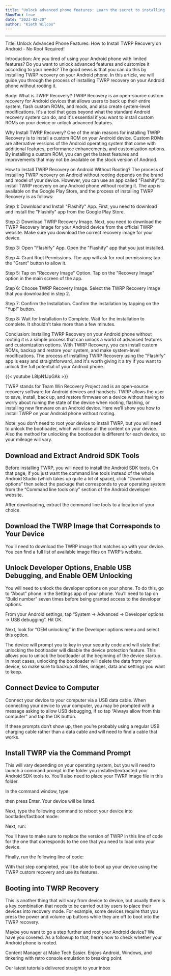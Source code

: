```yaml
---
title: "Unlock advanced phone features: Learn the secret to installing TWRP recovery on Android - no root required!"
ShowToc: true 
date: "2023-02-20"
author: "Kieth Wilcox"
---
```

*****
Title: Unlock Advanced Phone Features: How to Install TWRP Recovery on Android - No Root Required!

Introduction:
Are you tired of using your Android phone with limited features? Do you want to unlock advanced features and customize it according to your needs? The good news is that you can do this by installing TWRP recovery on your Android phone. In this article, we will guide you through the process of installing TWRP recovery on your Android phone without rooting it.

Body:
What is TWRP Recovery?
TWRP Recovery is an open-source custom recovery for Android devices that allows users to back up their entire system, flash custom ROMs, and mods, and also create system-level modifications. It's a tool that goes beyond what the standard Android recovery system can do, and it's essential if you want to install custom ROMs on your device or unlock advanced features.

Why Install TWRP Recovery?
One of the main reasons for installing TWRP Recovery is to install a custom ROM on your Android device. Custom ROMs are alternative versions of the Android operating system that come with additional features, performance enhancements, and customization options. By installing a custom ROM, you can get the latest features and improvements that may not be available on the stock version of Android.

How to Install TWRP Recovery on Android Without Rooting?
The process of installing TWRP recovery on Android without rooting depends on the brand and model of your device. However, you can use an app called "Flashify" to install TWRP recovery on any Android phone without rooting it. The app is available on the Google Play Store, and the process of installing TWRP Recovery is as follows:

Step 1: Download and Install "Flashify" App.
First, you need to download and install the "Flashify" app from the Google Play Store.

Step 2: Download TWRP Recovery Image.
Next, you need to download the TWRP Recovery Image for your Android device from the official TWRP website. Make sure you download the correct recovery image for your device.

Step 3: Open "Flashify" App.
Open the "Flashify" app that you just installed.

Step 4: Grant Root Permissions.
The app will ask for root permissions; tap the "Grant" button to allow it.

Step 5: Tap on "Recovery Image" Option.
Tap on the "Recovery Image" option in the main screen of the app.

Step 6: Choose TWRP Recovery Image.
Select the TWRP Recovery Image that you downloaded in step 2.

Step 7: Confirm the Installation.
Confirm the installation by tapping on the "Yup!" button.

Step 8: Wait for Installation to Complete.
Wait for the installation to complete. It shouldn't take more than a few minutes.

Conclusion:
Installing TWRP Recovery on your Android phone without rooting it is a simple process that can unlock a world of advanced features and customization options. With TWRP Recovery, you can install custom ROMs, backup and restore your system, and make system-level modifications. The process of installing TWRP Recovery using the "Flashify" app is easy and straightforward, and it's worth giving it a try if you want to unlock the full potential of your Android phone.

{{< youtube L8IpN1JpGAk >}} 



TWRP stands for Team Win Recovery Project and is an open-source recovery software for Android devices and handsets. TWRP allows the user to save, install, back up, and restore firmware on a device without having to worry about ruining the state of the device when rooting, flashing, or installing new firmware on an Android device. Here we’ll show you how to install TWRP on your Android phone without rooting.
 
Note: you don’t need to root your device to install TWRP, but you will need to unlock the bootloader, which will erase all the content on your device. Also the method for unlocking the bootloader is different for each device, so your mileage will vary.
 
## Download and Extract Android SDK Tools
 
Before installing TWRP, you will need to install the Android SDK tools. On that page, if you just want the command line tools instead of the whole Android Studio (which takes up quite a lot of space), click “Download options” then select the package that corresponds to your operating system from the “Command line tools only” section of the Android developer website.
 
After downloading, extract the command line tools to a location of your choice.
 
## Download the TWRP Image that Corresponds to Your Device
 
You’ll need to download the TWRP image that matches up with your device. You can find a full list of available image files on TWRP’s website.
 
## Unlock Developer Options, Enable USB Debugging, and Enable OEM Unlocking
 
You will need to unlock the developer options on your phone. To do this, go to “About” phone in the Settings app of your phone. You’ll need to tap on “Build number” seven times before being granted access to the developer options.
 
From your Android settings, tap “System -> Advanced -> Developer options -> USB debugging”. Hit OK.
 
Next, look for “OEM unlocking” in the Developer options menu and select this option.
 
The device will prompt you to key in your security code and will state that unlocking the bootloader will disable the device protection feature. This allows you to unlock the bootloader at the beginning of the device startup. In most cases, unlocking the bootloader will delete the data from your device, so make sure to backup all files, images, data and settings you want to keep.
 
## Connect Device to Computer
 
Connect your device to your computer via a  USB data cable. When connecting your device to your computer, you may be prompted with a message asking to allow USB debugging, if so tap “Always allow from this computer” and tap the OK button.
 
If these prompts don’t show up, then you’re probably using a regular USB charging cable rather than a data cable and will need to find a cable that works.
 
## Install TWRP via the Command Prompt
 
This will vary depending on your operating system, but you will need to launch a command prompt in the folder you installed/extracted your Android SDK tools to. You’ll also need to place your TWRP image file in this folder.
 
In the command window, type:
 
then press Enter. Your device will be listed.
 
Next, type the following command to reboot your device into bootlader/fastboot mode:
 
Next, run:
 
You’ll have to make sure to replace the version of TWRP in this line of code for the one that corresponds to the one that you need to load onto your device.
 
Finally, run the following line of code:
 
With that step completed, you’ll be able to boot up your device using the TWRP custom recovery and use its features. 
 
## Booting into TWRP Recovery
 
This is another thing that will vary from device to device, but usually there is a key combination that needs to be carried out by users to place their devices into recovery mode. For example, some devices require that you press the power and volume up buttons while they are off to boot into the TWRP recovery.
 
Maybe you want to go a step further and root your Android device? We have you covered. As a followup to that, here’s how to check whether your Android phone is rooted.
 
Content Manager at Make Tech Easier. Enjoys Android, Windows, and tinkering with retro console emulation to breaking point.
 
Our latest tutorials delivered straight to your inbox




